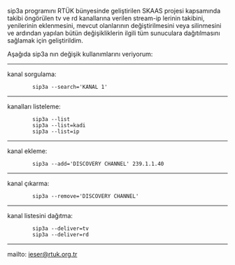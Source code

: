 sip3a programını RTÜK bünyesinde geliştirilen SKAAS projesi kapsamında takibi
öngörülen tv ve rd kanallarına verilen stream-ip lerinin takibini, yenilerinin
eklenmesini, mevcut olanlarının değiştirilmesini veya silinmesini ve ardından
yapılan bütün değişikliklerin ilgili tüm sunuculara dağıtılmasını sağlamak
için geliştirildim.

Aşağıda sip3a nın değişik kullanımlarını veriyorum:

------------------------------------------------------
kanal sorgulama:

            sip3a --search='KANAL 1'
------------------------------------------------------
kanalları listeleme:

            sip3a --list
            sip3a --list=kadi
            sip3a --list=ip
------------------------------------------------------
kanal ekleme:

            sip3a --add='DISCOVERY CHANNEL' 239.1.1.40
------------------------------------------------------
kanal çıkarma:

            sip3a --remove='DISCOVERY CHANNEL'
------------------------------------------------------
kanal listesini dağıtma:

            sip3a --deliver=tv
            sip3a --deliver=rd
------------------------------------------------------

mailto: ieser@rtuk.org.tr
